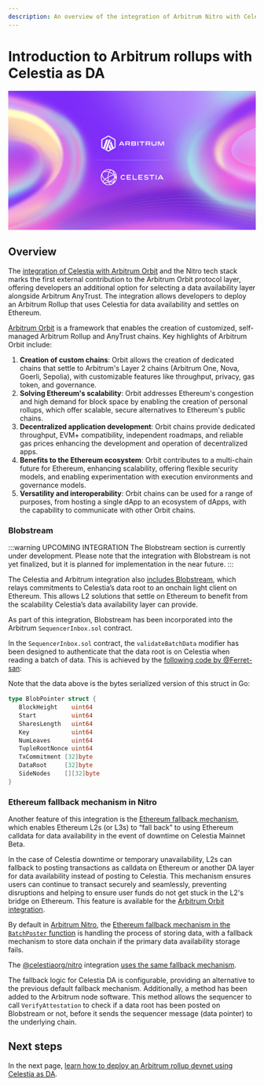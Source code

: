 ```yaml
---
description: An overview of the integration of Arbitrum Nitro with Celestia, detailing the key features and benefits, including the Ethereum fallback mechanism.
---
```


# Introduction to Arbitrum rollups with Celestia as DA

![Celestia_Arbitrum](/public/img/Celestia-Arbitrum.png)

## Overview

The
[integration of Celestia with Arbitrum Orbit](https://blog.celestia.org/celestia-is-first-modular-data-availability-network-to-integrate-with-arbitrum-orbit/)
and the Nitro tech stack marks the first external contribution to the Arbitrum
Orbit protocol layer, offering developers an additional option for selecting
a data availability layer alongside Arbitrum AnyTrust. The integration allows
developers to deploy an Arbitrum Rollup that uses Celestia for data
availability and settles on Ethereum.

[Arbitrum Orbit](https://docs.arbitrum.io/launch-orbit-chain/orbit-gentle-introduction)
is a framework that enables the creation of customized, self-managed
Arbitrum Rollup and AnyTrust chains. Key highlights of Arbitrum Orbit
include:

1. **Creation of custom chains**: Orbit allows the creation of dedicated chains
   that settle to Arbitrum's Layer 2 chains (Arbitrum One, Nova, Goerli, Sepolia),
   with customizable features like throughput, privacy, gas token, and governance.
2. **Solving Ethereum's scalability**: Orbit addresses Ethereum's congestion
   and high demand for block space by enabling the creation of personal rollups,
   which offer scalable, secure alternatives to Ethereum's public chains.
3. **Decentralized application development**: Orbit chains provide dedicated
   throughput, EVM+ compatibility, independent roadmaps, and reliable gas prices
   enhancing the development and operation of decentralized apps.
4. **Benefits to the Ethereum ecosystem**: Orbit contributes to a multi-chain
   future for Ethereum, enhancing scalability, offering flexible security models,
   and enabling experimentation with execution environments and governance models.
5. **Versatility and interoperability**: Orbit chains can be used for a range
   of purposes, from hosting a single dApp to an ecosystem of dApps, with the
   capability to communicate with other Orbit chains.

### Blobstream

:::warning UPCOMING INTEGRATION
The Blobstream section is currently under development. Please note that
the integration with Blobstream is not yet finalized, but it is planned
for implementation in the near future.
:::

The Celestia and Arbitrum integration also
[includes Blobstream](./blobstream.md),
which relays commitments to Celestia’s data root to an onchain light client
on Ethereum. This allows L2 solutions that settle on Ethereum to benefit
from the scalability Celestia’s data availability layer can provide.

As part of this integration, Blobstream has been incorporated into the
Arbitrum `SequencerInbox.sol` contract.

In the `SequencerInbox.sol` contract, the `validateBatchData`
modifier has been designed to authenticate that the data root is
on Celestia when reading a batch of data. This is achieved by the
[following code by @Ferret-san](https://gist.github.com/Ferret-san/3d3fc1b5738ee8d77ad112c0eb8bbe5f):

Note that the data above is the bytes serialized version of this struct in Go:

```go
type BlobPointer struct {
   BlockHeight    uint64
   Start          uint64
   SharesLength   uint64
   Key            uint64
   NumLeaves      uint64
   TupleRootNonce uint64
   TxCommitment [32]byte
   DataRoot     [32]byte
   SideNodes    [][32]byte
}
```

### Ethereum fallback mechanism in Nitro

Another feature of this integration is the
[Ethereum fallback mechanism](./ethereum-fallback.md),
which enables Ethereum L2s (or L3s) to “fall back” to using Ethereum
calldata for data availability in the event of downtime on Celestia Mainnet
Beta.

In the case of Celestia downtime or temporary unavailability, L2s can
fallback to posting transactions as calldata on Ethereum or another DA
layer for data availability instead of posting to Celestia. This mechanism
ensures users can continue to transact securely and seamlessly, preventing
disruptions and helping to ensure user funds do not get stuck in the L2's
bridge on Ethereum. This feature is available for the
[Arbitrum Orbit integration](./ethereum-fallback.md#arbitrum).

By default in [Arbitrum Nitro](https://github.com/OffchainLabs/nitro), the
[Ethereum fallback mechanism in the `BatchPoster` function](https://github.com/OffchainLabs/nitro/blob/master/arbnode/batch_poster.go#L989-L1001)
is handling the process of storing data, with a fallback mechanism
to store data onchain if the primary data availability storage
fails.

The [@celestiaorg/nitro](https://github.com/celestiaorg/nitro) integration
[uses the same fallback mechanism](https://github.com/celestiaorg/nitro/blob/f01968eb3d4e19329e9c92b050e98a8e5772f1f2/arbnode/batch_poster.go#L845-L857).

The fallback logic for Celestia DA is configurable, providing an alternative
to the previous default fallback mechanism. Additionally, a method has been
added to the Arbitrum node software. This method allows the sequencer to call
`VerifyAttestation` to check if a data root has been posted on Blobstream or
not, before it sends the sequencer message (data pointer) to the underlying
chain.

## Next steps

In the next page,
[learn how to deploy an Arbitrum rollup devnet using Celestia as DA](./arbitrum-deploy.md).
